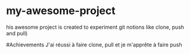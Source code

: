 # my-awesome-project
his awesome project is created to experiment git notions like clone, push and pull)

#Achievements
J'ai réussi à faire clone, pull et je m'apprête à faire push

